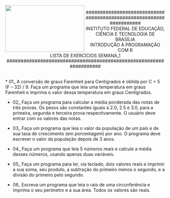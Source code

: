 <img align="left" img src="https://cloud.githubusercontent.com/assets/10408245/13283857/11cc6a94-dacf-11e5-9d00-e354256b155b.jpg" width="249px" height="147px" />

<p align="center">
###################################################################<br>
INSTITUTO FEDERAL DE EDUCAÇÃO, CIÊNCIA E TECNOLOGIA DE BRASÍLIA<br>
INTRODUÇÃO À PROGRAMAÇÃO COM R<br>
LISTA DE EXERCÍCIOS SEMANA_1<br>
###################################################################
</p>

<br>
* 01_ A conversão de graus Farenheit para Centígrados é obtida por C = 5 (F – 32) / 9. Faça um programa que leia uma temperatura em graus Farenheit e imprima o valor dessa temperatura em graus Centígrados.

* 02_ Faça um programa para calcular a média ponderada das notas de três provas. Os pesos são constantes iguais a 2.0, 2.5 e 3.0, para a primeira, segunda e terceira prova respectivamente. O usuário deve entrar com os valores das notas.

* 03_ Faça um programa que leia o valor da população de um país e de sua taxa de crescimento (em porcentagem) por ano. O programa deve escrever o valor da população depois de 3 anos.

* 04_ Faça um programa que leia 5 números reais e calcule a média desses números, usando apenas duas variáveis.

* 05_ Faça um programa para ler, via teclado, dois valores reais e imprimir a sua soma, seu produto, a subtração do primeiro menos o segundo, e a divisão do primeiro pelo segundo.

* 06_ Escreva um programa que leia o raio de uma circunferência e imprima o seu perímetro e a sua área. Todos os valores são reais.

